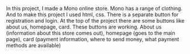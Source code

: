 In this project, I made a Mono online store. Mono has a range of clothing. And to make this project I used html, css. There is a separate button for registration and login. At the top of the project there are some buttons like about us, homepage, card. These buttons are working. About us (information about this store comes out), homepage (goes to the main page), card (payment information, where to send money, what payment methods are available)
